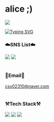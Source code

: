 # alice ;)
<img src="https://capsule-render.vercel.app/api?type=waving&color=ed9d0b,100:f94001&height=180&section=header&text=WELCOME%20TO%20MY%20WONDERLAND%20👋&fontSize=30&animation=fadeln&fontAlignY=36&fontColor=ffffff" />

<a href="https://git.io/typing-svg"><img src="https://readme-typing-svg.demolab.com?font=Fira+Code&weight=700&size=22&pause=1000&color=000000&width=435&lines=HI%2C+I'M+SEUNGYEON!" alt="Typing SVG" /></a>

### ☁️SNS List☁️<br/>
<a href="https://user-images.githubusercontent.com/129054151/227965031-4e2c6d57-fc40-44e2-b829-6dfde841e7d0.png" target="_blank"><img src="https://img.shields.io/badge/kakao-FFCD00?style=flat&logo=KakaoTalk&logoColor=000000"/></a>
<a href="https://www.instagram.com/tmdd2us/" target="_blank"><img src="https://img.shields.io/badge/instagram-E4405F?style=flat-square&logo=Instagram&logoColor=white"/></a><br/><br/>

### 📧Email📧<br/>
csy02310@naver.com<br/><br/>

### ⚒️Tech Stack⚒️<br/>
<img src="https://img.shields.io/badge/C-A8B9CC?style=for-the-badge&logo=C&logoColor=black"> <img src="https://img.shields.io/badge/C++-00599C?style=for-the-badge&logo=cplusplus&logoColor=black"> <img src="https://img.shields.io/badge/Linux-FCC624?style=for-the-badge&logo=Linux&logoColor=black"><br/><br/>

